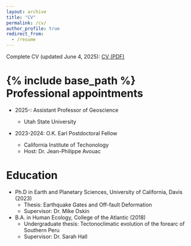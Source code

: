 ```yaml
---
layout: archive
title: "CV"
permalink: /cv/
author_profile: true
redirect_from:
  - /resume
---
```


Complete CV (updated June 4, 2025): [CV (PDF)](https://github.com/user-attachments/files/20618847/Full_CV___June__2025.pdf)



{% include base_path %}
Professional appointments 
======
* 2025-: Assistant Professor of Geoscience
  * Utah State University

* 2023-2024: O.K. Earl Postdoctoral Fellow
  * California Institute of Techonology
  * Host: Dr. Jean-Philippe Avouac
  
Education
======
* Ph.D in Earth and Planetary Sciences, University of California, Davis (2023)
  * Thesis: Earthquake Gates and Off-fault Deformation
  * Supervisor: Dr. Mike Oskin
* B.A. in Human Ecology, College of the Atlantic (2018)
  * Undergraduate thesis: Tectonoclimatic evolution of the forearc of Southern Peru
  * Supervisor: Dr. Sarah Hall


